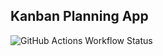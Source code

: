 ## Kanban Planning App

![GitHub Actions Workflow Status](https://img.shields.io/github/actions/workflow/status/tesseeaye/planning-app/testing.yml)
